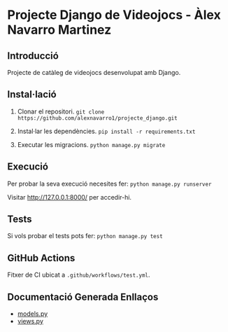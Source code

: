 # Projecte Django de Videojocs - Àlex Navarro Martinez

## Introducció
Projecte de catàleg de videojocs desenvolupat amb Django.

## Instal·lació
1. Clonar el repositori.
`git clone https://github.com/alexnavarro1/projecte_django.git`

2. Instal·lar les dependències.
`pip install -r requirements.txt`

3. Executar les migracions.
`python manage.py migrate`

## Execució
Per probar la seva execució necesites fer:
`python manage.py runserver`  

Visitar http://127.0.0.1:8000/ per accedir-hi.

## Tests
Si vols probar el tests pots fer:
`python manage.py test`

## GitHub Actions
Fitxer de CI ubicat a `.github/workflows/test.yml`.

## Documentació Generada Enllaços
- [models.py](https://htmlpreview.github.io/?https://github.com/alexnavarro1/projecte_django/blob/main/docs/videojuegos.models.html)
- [views.py](http://htmlpreview.github.io/?https://github.com/alexnavarro1/projecte_django/blob/main/docs/videojuegos.views.html)
